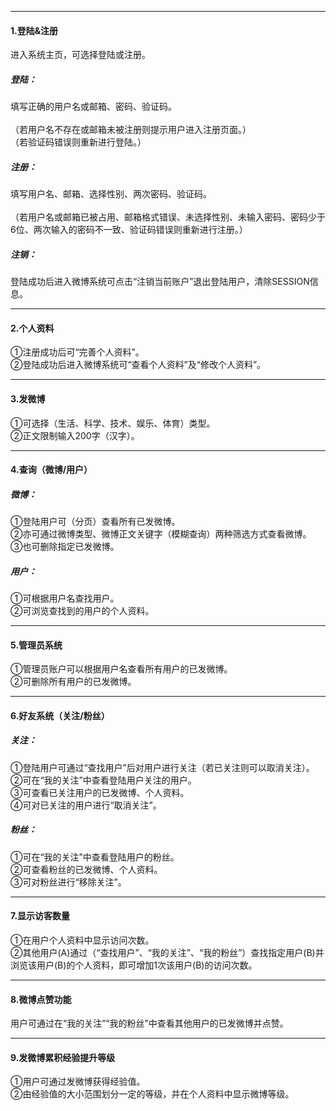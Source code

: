 ***
#### 1.登陆&注册
进入系统主页，可选择登陆或注册。
##### 登陆：
填写正确的用户名或邮箱、密码、验证码。<br><br>
（若用户名不存在或邮箱未被注册则提示用户进入注册页面。）<br>
（若验证码错误则重新进行登陆。）
##### 注册：
填写用户名、邮箱、选择性别、两次密码、验证码。<br><br>
（若用户名或邮箱已被占用、邮箱格式错误、未选择性别、未输入密码、密码少于6位、两次输入的密码不一致、验证码错误则重新进行注册。）
##### 注销：
登陆成功后进入微博系统可点击“注销当前账户”退出登陆用户，清除SESSION信息。
***

#### 2.个人资料
①注册成功后可“完善个人资料”。<br>
②登陆成功后进入微博系统可“查看个人资料”及“修改个人资料”。
***

#### 3.发微博
①可选择（生活、科学、技术、娱乐、体育）类型。<br>
②正文限制输入200字（汉字）。
***

#### 4.查询（微博/用户）
##### 微博：
①登陆用户可（分页）查看所有已发微博。<br>
②亦可通过微博类型、微博正文关键字（模糊查询）两种筛选方式查看微博。<br>
③也可删除指定已发微博。
##### 用户：
①可根据用户名查找用户。<br>
②可浏览查找到的用户的个人资料。
*** 

#### 5.管理员系统
①管理员账户可以根据用户名查看所有用户的已发微博。<br>
②可删除所有用户的已发微博。
***

#### 6.好友系统（关注/粉丝）
##### 关注：
①登陆用户可通过“查找用户”后对用户进行关注（若已关注则可以取消关注）。<br>
②可在“我的关注”中查看登陆用户关注的用户。<br>
③可查看已关注用户的已发微博、个人资料。<br>
④可对已关注的用户进行“取消关注”。
##### 粉丝：
①可在“我的关注”中查看登陆用户的粉丝。<br>
②可查看粉丝的已发微博、个人资料。<br>
③可对粉丝进行“移除关注”。
*** 

#### 7.显示访客数量
①在用户个人资料中显示访问次数。<br>
②其他用户(A)通过（“查找用户”、“我的关注”、“我的粉丝”）查找指定用户(B)并浏览该用户(B)的个人资料，即可增加1次该用户(B)的访问次数。
***

#### 8.微博点赞功能
用户可通过在“我的关注”“我的粉丝”中查看其他用户的已发微博并点赞。
***

#### 9.发微博累积经验提升等级
①用户可通过发微博获得经验值。<br>
②由经验值的大小范围划分一定的等级，并在个人资料中显示微博等级。
 
